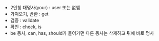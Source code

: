 - 2인칭 대명사(your) : user 또는 없앰
- 가져오기, 반환 : get
- 검증 : validate
- 확인 : check, is
- be 동사, can, has, should가 들어가면 다른 동사는 삭제하고 뒤에 바로 명사